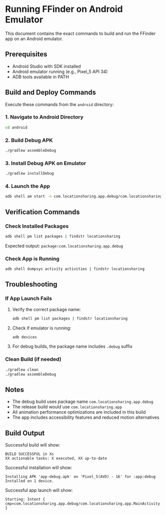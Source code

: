 # Running FFinder on Android Emulator

This document contains the exact commands to build and run the FFinder app on an Android emulator.

## Prerequisites

- Android Studio with SDK installed
- Android emulator running (e.g., Pixel_5 API 34)
- ADB tools available in PATH

## Build and Deploy Commands

Execute these commands from the `android` directory:

### 1. Navigate to Android Directory
```bash
cd android
```

### 2. Build Debug APK
```bash
./gradlew assembleDebug
```

### 3. Install Debug APK on Emulator
```bash
./gradlew installDebug
```

### 4. Launch the App
```bash
adb shell am start -n com.locationsharing.app.debug/com.locationsharing.app.MainActivity
```

## Verification Commands

### Check Installed Packages
```bash
adb shell pm list packages | findstr locationsharing
```
Expected output: `package:com.locationsharing.app.debug`

### Check App is Running
```bash
adb shell dumpsys activity activities | findstr locationsharing
```

## Troubleshooting

### If App Launch Fails
1. Verify the correct package name:
   ```bash
   adb shell pm list packages | findstr locationsharing
   ```

2. Check if emulator is running:
   ```bash
   adb devices
   ```

3. For debug builds, the package name includes `.debug` suffix

### Clean Build (if needed)
```bash
./gradlew clean
./gradlew assembleDebug
```

## Notes

- The debug build uses package name `com.locationsharing.app.debug`
- The release build would use `com.locationsharing.app`
- All animation performance optimizations are included in this build
- The app includes accessibility features and reduced motion alternatives

## Build Output

Successful build will show:
```
BUILD SUCCESSFUL in Xs
XX actionable tasks: X executed, XX up-to-date
```

Successful installation will show:
```
Installing APK 'app-debug.apk' on 'Pixel_5(AVD) - 16' for :app:debug
Installed on 1 device.
```

Successful app launch will show:
```
Starting: Intent { cmp=com.locationsharing.app.debug/com.locationsharing.app.MainActivity }
```